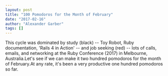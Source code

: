 ```yaml
---
layout: post
title: "100 Pomodoros for the Month of February"
date: "2017-02-16"
author: "Alexander Garber"
tags: []
---
```


This cycle was dominated by study (black) -- Toy Robot, Ruby documentation, 'Rails 4 in Action' -- and job seeking (red) -- lots of calls, emails, and networking at the Ruby Conference (2017) in Melbourne, Australia.Let's see if we can make it two hundred pomodoros for the month of February.At any rate, it's been a very productive one hundred pomodoros so far.